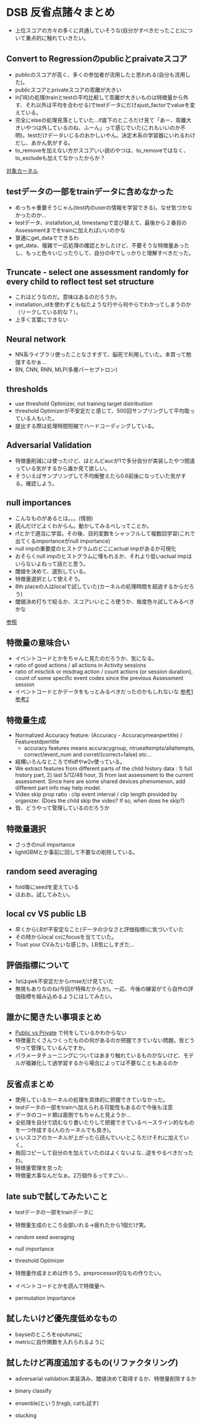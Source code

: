 # DSB 反省点諸々まとめ
- 上位スコアの方々の多くに共通していそうな(自分がすべきだったこと)について重点的に触れていきたい。


## Convert to Regressionのpublicとpraivateスコア
- publicのスコアが高く、多くの参加者が流用したと思われる(自分も流用した)。
- publicスコアとprivateスコアの乖離が大きい
- In[18]の処理(trainとtestの平均比較して乖離が大きいものは特徴量から外す、それ以外は平均を合わせる)でtestデータにだけajust_factorでvalueを変えている。
- 完全にelseの処理見落としていた...if直下のところだけ見て「あー、乖離大きいやつは外しているのね、ふーん」って感じでいた(これもいいのか不明)。testだけデータいじるのおかしいやん。決定木系の学習器にいれるわけだし、あかん気がする。
- to_removeを加えない方がスコアいい説のやつは、to_removeではなく、to_excludeも加えてなかったからか？

[対象カーネル](https://www.kaggle.com/braquino/convert-to-regression)

## testデータの一部をtrainデータに含めなかった
- めっちゃ重要そうじゃん(test内のuserの情報を学習できる)。なぜ気づかなかったのか...
- testデータ、installstion_id, timestampで並び替えて、最後から２番目のAssessmentまでをtrainに加えればいいのかな
- 普通にget_dataでできるわ
- get_data、複雑で一応処理の確認とかしたけど、不要そうな特徴量あったし、もっと色々いじったりして、自分の中でしっかりと理解すべきだった。

## Truncate - select one assessment randomly for every child to reflect test set structure
- これはどうなのだ。意味はあるのだろうか。
- installation_idを使わずとも似たような行やら何やらでわかってしまうのか（リークしている的な？）。
- 上手く言葉にできない

## Neural network
- NN系ライブラリ使ったことなさすぎて、脳死で利用していた。本買って勉強するかぁ...
- BN, CNN, RNN, MLP(多層パーセプトロン)

## thresholds
- use threshold Optimizer, not training target distributiion
- threshold Optimizerが不安定だと感じて、500回サンプリングして平均取っている人もいた。
- 提出する際は処理時間短縮でハードコーディングしている。

## Adversarial Validation
- 特徴量削減には使ったけど、ほとんどaucが1で多分自分が実装したやつ間違っている気がするから誰か見て欲しい。
- そういえばサンプリングして不均衡整えたら0.6前後になっていた気がする。確認しよう。

## null importances
- こんなものがあるとは。。。(情弱)
- 読んだけどよくわからん。動かしてみるべしってことか。
- rfとかで適当に学習。その後、目的変数をシャッフルして複数回学習(これで出てくるimportanceがnull importance)
- null impの重要度のヒストグラムのどこにactual impがあるか可視化
- おそらくnull impのヒストグラムに埋もれるか、それより低いactual impはいらないよねって話だと思う。
- 閾値を決めて、選別している。
- 特徴量選択として使えそう。
- 8th placeの人はlocalで試していた(カーネルの処理時間を超過するからだろう)
- 閾値決め打ちで絞るか、スコアいいところ使うか、毎度色々試してみるべきかな

[参照](https://www.kaggle.com/kernels/scriptcontent/4065111/download)

## 特徴量の意味合い
- イベントコードとかをちゃんと見たのだろうか、気になる。
- ratio of good actions / all actions in Activity sessions
- ratio of misclick or misdrag action / count actions (or session duration), count of some specific event codes since the previous Assessment session
- イベントコードとかデータをもっとみるべきだったのかもしれないな
[参考1](https://www.kaggle.com/c/data-science-bowl-2019/discussion/127221)
[参考2](https://www.kaggle.com/zgzjnbzl/visualizing-distraction-and-misclicking)


## 特徴量生成
- Normalized Accuracy feature: (Accuracy - Accuracymeanpertitle) / Featurestdpertitle
    - accuracy features means accuracygroup, ntrueattempts/allattempts, correct/event_num and corret/(correct+false) etc…
- 結構いろんなところでtfidfやw2v使っている。
- We extract features from different parts of the child history data : 1) full history part, 2) last 5/12/48 hour, 3) from last assessment to the current assessment. Since here are some shared devices phenomenon, add different part info may help model.
- Video skip prop ratio : clip event interval / clip length provided by organizer. (Does the child skip the video? If so, when does he skip?)
- 皆、どうやって管理しているのだろうか

## 特徴量選択
- さっきのnull importance
- lightGBMとか事前に回して不要なの削除している。

## random seed averaging
- fold毎にseedを変えている
- ほおお。試してみたい。

## local cv VS public LB
- 早くからLBが不安定なこと(データの少なさと評価指標)に気づいていた
- その時からlocal cvにfocusを当てていた。
- Trust your CVみたいな感じか。LB気にしすぎた...

## 評価指標について
- 1stはqwk不安定だからrmseだけ見ていた
- 無視もありなのね(今回が特殊だからか)。一応、今後の練習がてら自作の評価指標を組み込めるようにはしてみたい。

## 誰かに聞きたい事項まとめ
- [Public vs Private](https://www.kaggle.com/c/data-science-bowl-2019/discussion/127332) で何をしているかわからない
- 特徴量たくさんつくったものの何があるのか把握できていない問題。皆どうやって管理しているんですか。
- パラメータチューニングについてはあまり触れているものがないけど、モデルが複雑化して過学習するから場合によっては不要なこともあるのか

## 反省点まとめ
- 使用しているカーネルの処理を具体的に把握できていなかった。
- testデータの一部をtrainへ加えられる可能性もあるので今後も注意
- データのコード類は面倒でもちゃんと見ようか...
- 全処理を自分で読むなり書いたりして把握できているベースライン的なものを一つ作成する(人のカーネルでも良き)。
- いいスコアのカーネルが上がったら読んでいいところだけそれに加えていく。
- 毎回コピーして自分のを加えていたのはよくないよな...逆をやるべきだったわ。
- 特徴量管理を怠った
- 特徴量大事なんだなぁ。2万個作るってすごい...

## late subで試してみたいこと
- testデータの一部をtrainデータに
- 特徴量生成のところ全部いれる→疲れたから1個だけ笑。
- random seed averaging
- null importance
- threshold Optimizer

- 特徴量作成まとめは作ろう。preprocessor的なもの作りたい。
- イベントコードとかを読んで特徴量へ
- permutation importance

## 試したいけど優先度低めなもの
- bayseのところをoputunaに
- metricに自作関数を入れられるように

## 試したけど再度追加するもの(リファクタリング)
- adversarial validation:実装済み、閾値決めて取得するか、特徴量削除するか

- binary classify
- ensenble(というかxgb, catも試す)
- stucking